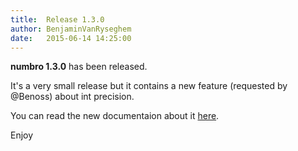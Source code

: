 ```yaml
---
title:  Release 1.3.0
author: BenjaminVanRyseghem
date:   2015-06-14 14:25:00
---
```


**numbro 1.3.0** has been released.

It's a very small release but it contains a new feature (requested by @Benoss) about int precision.

You can read the new documentaion about it [here](http://numbrojs.com/format.html#average).

Enjoy <i class="fa fa-smile-o">